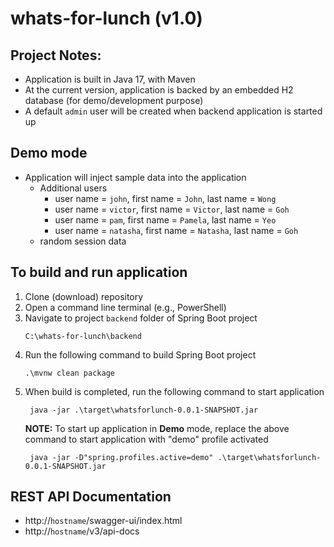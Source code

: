 # whats-for-lunch (v1.0)

## Project Notes:
- Application is built in Java 17, with Maven
- At the current version, application is backed by an embedded H2 database (for demo/development purpose) 
- A default `admin` user will be created when backend application is started up

## Demo mode
- Application will inject sample data into the application
  - Additional users
    - user name = `john`, first name = `John`, last name = `Wong`
    - user name = `victor`, first name = `Victor`, last name = `Goh`
    - user name = `pam`, first name = `Pamela`, last name = `Yeo`
    - user name = `natasha`, first name = `Natasha`, last name = `Goh`
  - random session data

## To build and run application
1. Clone (download) repository
2. Open a command line terminal (e.g., PowerShell)
3. Navigate to project `backend` folder of Spring Boot project
   ```shell
   C:\whats-for-lunch\backend
   ```
4. Run the following command to build Spring Boot project
   ```shell
   .\mvnw clean package
   ```
5. When build is completed, run the following command to start application
    ```shell
     java -jar .\target\whatsforlunch-0.0.1-SNAPSHOT.jar
    ```
    **NOTE:** To start up application in **Demo** mode, replace the above command to start application with "demo" profile activated
    ```shell
     java -jar -D"spring.profiles.active=demo" .\target\whatsforlunch-0.0.1-SNAPSHOT.jar
    ```
   
## REST API Documentation
- http://`hostname`/swagger-ui/index.html
- http://`hostname`/v3/api-docs